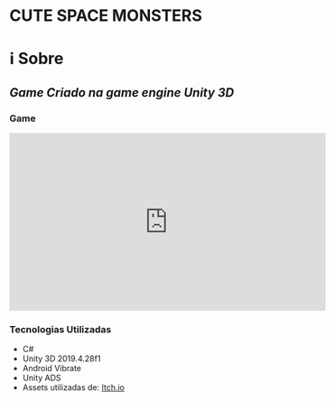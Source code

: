 # CUTE SPACE MONSTERS
# ℹ Sobre
## *Game Criado na game engine Unity 3D*

### Game

<iframe width="560" height="315" src="https://www.youtube.com/embed/XZZJaYRCx7w" title="YouTube video player" frameborder="0" allow="accelerometer; autoplay; clipboard-write; encrypted-media; gyroscope; picture-in-picture" allowfullscreen></iframe>

### Tecnologias Utilizadas
<ul>
	<li>C#</li>
	<li>Unity 3D 2019.4.28f1</li>
  <li>Android Vibrate</li>
  <li>Unity ADS</l1>
  <li>Assets utilizadas de: <a href="https://itch.io/">Itch.io</a></li>
</ul>
